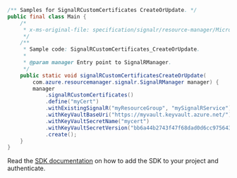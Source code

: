 ```java
/** Samples for SignalRCustomCertificates CreateOrUpdate. */
public final class Main {
    /*
     * x-ms-original-file: specification/signalr/resource-manager/Microsoft.SignalRService/stable/2022-02-01/examples/SignalRCustomCertificates_CreateOrUpdate.json
     */
    /**
     * Sample code: SignalRCustomCertificates_CreateOrUpdate.
     *
     * @param manager Entry point to SignalRManager.
     */
    public static void signalRCustomCertificatesCreateOrUpdate(
        com.azure.resourcemanager.signalr.SignalRManager manager) {
        manager
            .signalRCustomCertificates()
            .define("myCert")
            .withExistingSignalR("myResourceGroup", "mySignalRService")
            .withKeyVaultBaseUri("https://myvault.keyvault.azure.net/")
            .withKeyVaultSecretName("mycert")
            .withKeyVaultSecretVersion("bb6a44b2743f47f68dad0d6cc9756432")
            .create();
    }
}
```

Read the [SDK documentation](https://github.com/Azure/azure-sdk-for-java/blob/azure-resourcemanager-signalr_1.0.0-beta.4/sdk/signalr/azure-resourcemanager-signalr/README.md) on how to add the SDK to your project and authenticate.
